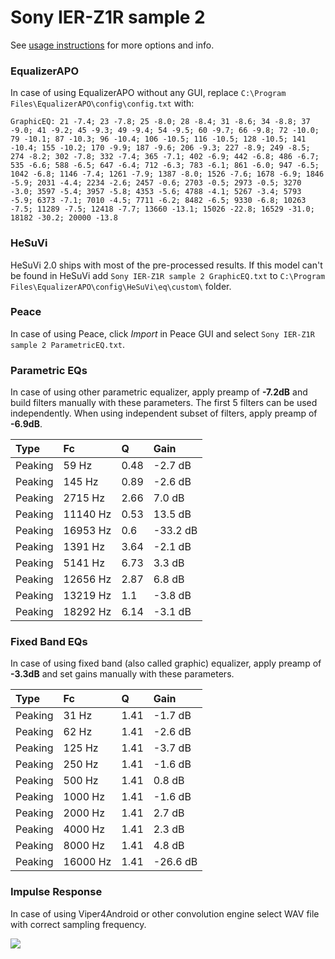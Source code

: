 # Sony IER-Z1R sample 2
See [usage instructions](https://github.com/jaakkopasanen/AutoEq#usage) for more options and info.

### EqualizerAPO
In case of using EqualizerAPO without any GUI, replace `C:\Program Files\EqualizerAPO\config\config.txt`
with:
```
GraphicEQ: 21 -7.4; 23 -7.8; 25 -8.0; 28 -8.4; 31 -8.6; 34 -8.8; 37 -9.0; 41 -9.2; 45 -9.3; 49 -9.4; 54 -9.5; 60 -9.7; 66 -9.8; 72 -10.0; 79 -10.1; 87 -10.3; 96 -10.4; 106 -10.5; 116 -10.5; 128 -10.5; 141 -10.4; 155 -10.2; 170 -9.9; 187 -9.6; 206 -9.3; 227 -8.9; 249 -8.5; 274 -8.2; 302 -7.8; 332 -7.4; 365 -7.1; 402 -6.9; 442 -6.8; 486 -6.7; 535 -6.6; 588 -6.5; 647 -6.4; 712 -6.3; 783 -6.1; 861 -6.0; 947 -6.5; 1042 -6.8; 1146 -7.4; 1261 -7.9; 1387 -8.0; 1526 -7.6; 1678 -6.9; 1846 -5.9; 2031 -4.4; 2234 -2.6; 2457 -0.6; 2703 -0.5; 2973 -0.5; 3270 -3.0; 3597 -5.4; 3957 -5.8; 4353 -5.6; 4788 -4.1; 5267 -3.4; 5793 -5.9; 6373 -7.1; 7010 -4.5; 7711 -6.2; 8482 -6.5; 9330 -6.8; 10263 -7.5; 11289 -7.5; 12418 -7.7; 13660 -13.1; 15026 -22.8; 16529 -31.0; 18182 -30.2; 20000 -13.8
```

### HeSuVi
HeSuVi 2.0 ships with most of the pre-processed results. If this model can't be found in HeSuVi add
`Sony IER-Z1R sample 2 GraphicEQ.txt` to `C:\Program Files\EqualizerAPO\config\HeSuVi\eq\custom\` folder.

### Peace
In case of using Peace, click *Import* in Peace GUI and select `Sony IER-Z1R sample 2 ParametricEQ.txt`.

### Parametric EQs
In case of using other parametric equalizer, apply preamp of **-7.2dB** and build filters manually
with these parameters. The first 5 filters can be used independently.
When using independent subset of filters, apply preamp of **-6.9dB**.

| Type    | Fc       |    Q | Gain     |
|:--------|:---------|:-----|:---------|
| Peaking | 59 Hz    | 0.48 | -2.7 dB  |
| Peaking | 145 Hz   | 0.89 | -2.6 dB  |
| Peaking | 2715 Hz  | 2.66 | 7.0 dB   |
| Peaking | 11140 Hz | 0.53 | 13.5 dB  |
| Peaking | 16953 Hz | 0.6  | -33.2 dB |
| Peaking | 1391 Hz  | 3.64 | -2.1 dB  |
| Peaking | 5141 Hz  | 6.73 | 3.3 dB   |
| Peaking | 12656 Hz | 2.87 | 6.8 dB   |
| Peaking | 13219 Hz | 1.1  | -3.8 dB  |
| Peaking | 18292 Hz | 6.14 | -3.1 dB  |

### Fixed Band EQs
In case of using fixed band (also called graphic) equalizer, apply preamp of **-3.3dB** and set
gains manually with these parameters.

| Type    | Fc       |    Q | Gain     |
|:--------|:---------|:-----|:---------|
| Peaking | 31 Hz    | 1.41 | -1.7 dB  |
| Peaking | 62 Hz    | 1.41 | -2.6 dB  |
| Peaking | 125 Hz   | 1.41 | -3.7 dB  |
| Peaking | 250 Hz   | 1.41 | -1.6 dB  |
| Peaking | 500 Hz   | 1.41 | 0.8 dB   |
| Peaking | 1000 Hz  | 1.41 | -1.6 dB  |
| Peaking | 2000 Hz  | 1.41 | 2.7 dB   |
| Peaking | 4000 Hz  | 1.41 | 2.3 dB   |
| Peaking | 8000 Hz  | 1.41 | 4.8 dB   |
| Peaking | 16000 Hz | 1.41 | -26.6 dB |

### Impulse Response
In case of using Viper4Android or other convolution engine select WAV file with correct sampling frequency.

![](https://raw.githubusercontent.com/jaakkopasanen/AutoEq/master/results/crinacle/harman_in-ear_2017-1/Sony%20IER-Z1R%20sample%202/Sony%20IER-Z1R%20sample%202.png)